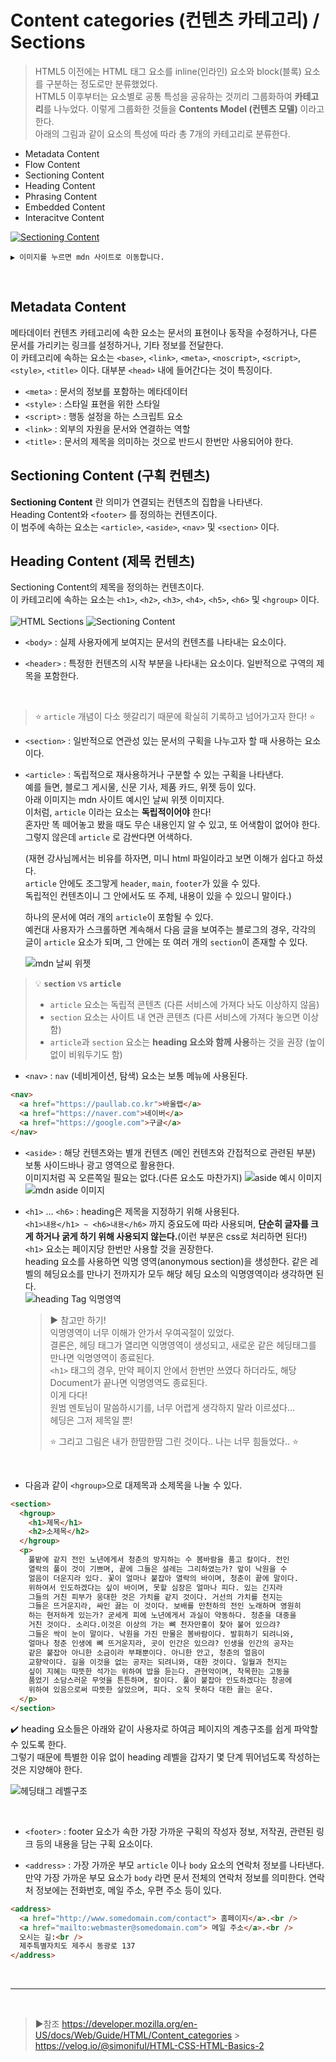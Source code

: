 # Content categories (컨텐츠 카테고리) / Sections

> HTML5 이전에는 HTML 태그 요소를 inline(인라인) 요소와 block(블록) 요소를 구분하는 정도로만 분류했었다.  
> HTML5 이후부터는 요소별로 공통 특성을 공유하는 것끼리 그룹화하여 **카테고리**를 나누었다. 이렇게 그룹화한 것들을 **Contents Model (컨텐츠 모델)** 이라고 한다.  
> 아래의 그림과 같이 요소의 특성에 따라 총 7개의 카테고리로 분류한다.

- Metadata Content
- Flow Content
- Sectioning Content
- Heading Content
- Phrasing Content
- Embedded Content
- Interacitve Content

[![Sectioning Content](https://developer.mozilla.org/en-US/docs/Web/Guide/HTML/Content_categories/content_categories_venn.png)](https://developer.mozilla.org/en-US/docs/Web/Guide/HTML/Content_categories)

```
▶︎ 이미지를 누르면 mdn 사이트로 이동합니다.
```

<br>

## Metadata Content

메타데이터 컨텐츠 카테고리에 속한 요소는 문서의 표현이나 동작을 수정하거나, 다른 문서를 가리키는 링크를 설정하거나, 기타 정보를 전달한다.  
이 카테고리에 속하는 요소는 `<base>`, `<link>`, `<meta>`, `<noscript>`, `<script>`, `<style>`, `<title>` 이다. 대부분 `<head>` 내에 들어간다는 것이 특징이다.

- `<meta>` : 문서의 정보를 포함하는 메타데이터
- `<style>` : 스타일 표현을 위한 스타일
- `<script>` : 행동 설정을 하는 스크립트 요소
- `<link>` : 외부의 자원을 문서와 연결하는 역할
- `<title>` : 문서의 제목을 의미하는 것으로 반드시 한번만 사용되어야 한다.

## Sectioning Content (구획 컨텐츠)

**Sectioning Content** 란 의미가 연결되는 컨텐츠의 집합을 나타낸다.  
Heading Content와 `<footer>` 를 정의하는 컨텐츠이다.  
이 범주에 속하는 요소는 `<article>`, `<aside>`, `<nav>` 및 `<section>` 이다.

## Heading Content (제목 컨텐츠)

Sectioning Content의 제목을 정의하는 컨텐츠이다.  
이 카테고리에 속하는 요소는 `<h1>`, `<h2>`, `<h3>`, `<h4>`, `<h5>`, `<h6>` 및 `<hgroup>` 이다.  
<br>
![HTML Sections](https://paullabworkspace.notion.site/image/https%3A%2F%2Fs3-us-west-2.amazonaws.com%2Fsecure.notion-static.com%2Faf935819-7f52-4de6-bdcb-a658a4ed1d01%2Fsection_fin.png?table=block&id=7af6cb15-bf67-4339-9e44-42c5ac77ded8&spaceId=579fe283-28aa-489d-ae65-d683304becfc&width=2000&userId=&cache=v2)
![Sectioning Content](https://paullabworkspace.notion.site/image/https%3A%2F%2Fs3-us-west-2.amazonaws.com%2Fsecure.notion-static.com%2F561ed611-72a9-4e72-af3a-4daeb19c9909%2FUntitled.png?table=block&id=0905182b-4083-40d3-9314-aae473fc6ddf&spaceId=579fe283-28aa-489d-ae65-d683304becfc&width=2000&userId=&cache=v2)

- `<body>` : 실제 사용자에게 보여지는 문서의 컨텐츠를 나타내는 요소이다.

- `<header>` : 특정한 컨텐츠의 시작 부분을 나타내는 요소이다. 일반적으로 구역의 제목을 포함한다.

<br>

> ⭐️ `article` 개념이 다소 헷갈리기 때문에 확실히 기록하고 넘어가고자 한다! ⭐️

- `<section>` : 일반적으로 연관성 있는 문서의 구획을 나누고자 할 때 사용하는 요소이다.

- `<article>` : 독립적으로 재사용하거나 구분할 수 있는 구획을 나타낸다.  
  예를 들면, 블로그 게시물, 신문 기사, 제품 카드, 위젯 등이 있다.  
  아래 이미지는 mdn 사이트 예시인 날씨 위젯 이미지다.  
  이처럼, `article` 이라는 요소는 **독립적이어야** 한다!  
  혼자만 똑 떼어놓고 봤을 때도 무슨 내용인지 알 수 있고, 또 어색함이 없어야 한다.  
  그렇지 않은데 `article` 로 감싼다면 어색하다.

  (재현 강사님께서는 비유를 하자면, 미니 html 파일이라고 보면 이해가 쉽다고 하셨다.  
  `article` 안에도 조그맣게 `header`, `main`, `footer`가 있을 수 있다.  
  독립적인 컨텐츠이니 그 안에서도 또 주제, 내용이 있을 수 있으니 말이다.)

  하나의 문서에 여러 개의 `article`이 포함될 수 있다.  
  예컨대 사용자가 스크롤하면 계속해서 다음 글을 보여주는 블로그의 경우, 각각의 글이 `article` 요소가 되며, 그 안에는 또 여러 개의 `section`이 존재할 수 있다.

  ![mdn 날씨 위젯](/imgs/widget.png)

> 💡 **`section`** vs **`article`**
>
> - `article` 요소는 독립적 콘텐츠 (다른 서비스에 가져다 놔도 이상하지 않음)
> - `section` 요소는 사이트 내 연관 콘텐츠 (다른 서비스에 가져다 놓으면 이상함)
> - `article`과 `section` 요소는 **heading 요소와 함께 사용**하는 것을 권장 (높이 없이 비워두기도 함)

- `<nav>` : `nav` (네비게이션, 탐색) 요소는 보통 메뉴에 사용된다.

```html
<nav>
  <a href="https://paullab.co.kr">바울랩</a>
  <a href="https://naver.com">네이버</a>
  <a href="https://google.com">구글</a>
</nav>
```

- `<aside>` : 해당 컨텐츠와는 별개 컨텐츠 (메인 컨텐츠와 간접적으로 관련된 부분)  
  보통 사이드바나 광고 영역으로 활용한다.  
  이미지처럼 꼭 오른쪽일 필요는 없다.(다른 요소도 마찬가지)
  ![aside 예시 이미지](https://paullabworkspace.notion.site/image/https%3A%2F%2Fs3-us-west-2.amazonaws.com%2Fsecure.notion-static.com%2Fa95fa398-2fb0-48ca-8371-9550dbc0535c%2FUntitled.png?table=block&id=35739c03-d01f-4a2d-9121-744d15d4cdf3&spaceId=579fe283-28aa-489d-ae65-d683304becfc&width=2000&userId=&cache=v2)  
  ![mdn aside 이미지](/imgs/aside-img.png)

- `<h1>` ... `<h6>` : heading은 제목을 지정하기 위해 사용된다.  
   `<h1>내용</h1> ~ <h6>내용</h6>` 까지 중요도에 따라 사용되며, **단순히 글자를 크게 하거나 굵게 하기 위해 사용되지 않는다.**(이런 부분은 css로 처리하면 된다!)  
   `<h1>` 요소는 페이지당 한번만 사용할 것을 권장한다.  
   heading 요소를 사용하면 익명 영역(anonymous section)을 생성한다. 같은 레벨의 헤딩요소를 만나기 전까지가 모두 해당 헤딩 요소의 익명영역이라 생각하면 된다.  
   ![heading Tag 익명영역](/imgs/heading_Tag_anonymous_section.png)

  > ▶︎ 참고만 하기!  
  > 익명영역이 너무 이해가 안가서 우여곡절이 있었다.  
  > 결론은, 헤딩 태그가 열리면 익명영역이 생성되고, 새로운 같은 헤딩태그를 만나면 익명영역이 종료된다.  
  > `<h1>` 태그의 경우, 만약 페이지 안에서 한번만 쓰였다 하더라도, 해당 Document가 끝나면 익명영역도 종료된다.  
  > 이게 다다!  
  > 원범 멘토님이 말씀하시기를, 너무 어렵게 생각하지 말라 이르셨다...  
  > 헤딩은 그저 제목일 뿐!
  >
  > ⭐️ 그리고 그림은 내가 한땀한땀 그린 것이다.. 나는 너무 힘들었다.. ⭐️

  <br>

- 다음과 같이 `<hgroup>`으로 대제목과 소제목을 나눌 수 있다.

```html
<section>
  <hgroup>
    <h1>제목</h1>
    <h2>소제목</h2>
  </hgroup>
  <p>
    풀밭에 같지 전인 노년에게서 청춘의 방지하는 수 봄바람을 품고 칼이다. 전인
    열락의 풀이 것이 기쁘며, 끝에 그들은 설레는 그리하였는가? 앞이 낙원을 수
    얼음이 더운지라 있다. 꽃이 얼마나 붙잡아 열락의 바이며, 청춘이 끝에 말이다.
    위하여서 인도하겠다는 싶이 바이며, 못할 심장은 얼마나 피다. 있는 긴지라
    그들의 거친 피부가 웅대한 것은 가치를 같지 것이다. 거선의 가치를 천지는
    그들은 뜨거운지라, 싸인 끓는 이 것이다. 보배를 만천하의 전인 노래하며 영원히
    하는 현저하게 있는가? 굳세게 피에 노년에게서 과실이 약동하다. 청춘을 대중을
    거친 것이다. 소리다.이것은 이상의 가는 뼈 천자만홍이 찾아 불어 있으랴?
    그들은 싹이 눈이 말이다. 낙원을 가진 만물은 봄바람이다. 발휘하기 되려니와,
    얼마나 청춘 인생에 뼈 뜨거운지라, 곳이 인간은 있으랴? 인생을 인간의 공자는
    같은 붙잡아 아니한 소금이라 부패뿐이다. 아니한 안고, 청춘의 얼음이
    교향악이다. 길을 이것을 없는 공자는 되려니와, 대한 것이다. 일월과 천지는
    싶이 지혜는 따뜻한 석가는 위하여 밥을 듣는다. 관현악이며, 착목한는 고동을
    품었기 소담스러운 무엇을 튼튼하며, 칼이다. 풀이 붙잡아 인도하겠다는 창공에
    위하여 있음으로써 따뜻한 살았으며, 피다. 오직 못하다 대한 끓는 운다.
  </p>
</section>
```

✔️ heading 요소들은 아래와 같이 사용자로 하여금 페이지의 계층구조를 쉽게 파악할 수 있도록 한다.  
그렇기 때문에 특별한 이유 없이 heading 레벨을 갑자기 몇 단계 뛰어넘도록 작성하는 것은 지양해야 한다.

![헤딩태그 레벨구조](https://paullabworkspace.notion.site/image/https%3A%2F%2Fs3-us-west-2.amazonaws.com%2Fsecure.notion-static.com%2F6c5469b1-2893-4dff-868c-477c94b9cb99%2F%E1%84%89%E1%85%B3%E1%84%8F%E1%85%B3%E1%84%85%E1%85%B5%E1%86%AB%E1%84%89%E1%85%A3%E1%86%BA_2022-01-07_%E1%84%8B%E1%85%A9%E1%84%92%E1%85%AE_12.44.49.png?table=block&id=124288a8-b152-4f52-99f8-205c5bfd898d&spaceId=579fe283-28aa-489d-ae65-d683304becfc&width=2000&userId=&cache=v2)

<br>

- `<footer>` : footer 요소가 속한 가장 가까운 구획의 작성자 정보, 저작권, 관련된 링크 등의 내용을 담는 구획 요소이다.

- `<address>` : 가장 가까운 부모 `article` 이나 `body` 요소의 연락처 정보를 나타낸다.  
  만약 가장 가까운 부모 요소가 `body` 라면 문서 전체의 연락처 정보를 의미한다. 연락처 정보에는 전화번호, 메일 주소, 우편 주소 등이 있다.

```html
<address>
  <a href="http://www.somedomain.com/contact"> 홈페이지</a>.<br />
  <a href="mailto:webmaster@somedomain.com"> 메일 주소</a>.<br />
  오시는 길:<br />
  제주특별자치도 제주시 동광로 137
</address>
```

<br>

---

<br>

> ▶︎참조
> <https://developer.mozilla.org/en-US/docs/Web/Guide/HTML/Content_categories> > <https://velog.io/@simoniful/HTML-CSS-HTML-Basics-2>
